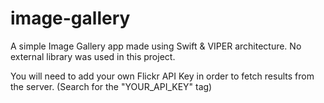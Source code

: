 # image-gallery
A simple Image Gallery app made using Swift & VIPER architecture. No external library was used in this project.

You will need to add your own Flickr API Key in order to fetch results from the server. (Search for the "YOUR_API_KEY" tag)
